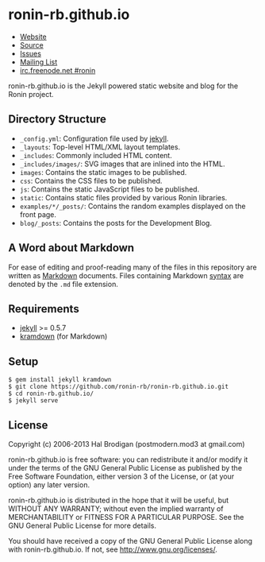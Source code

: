 # ronin-rb.github.io

* [Website](http://ronin-rb.github.io)
* [Source](https://github.com/ronin-rb/ronin-rb.github.io)
* [Issues](https://github.com/ronin-rb/ronin-rb.github.io/issues)
* [Mailing List](http://groups.google.com/group/ronin-rb)
* [irc.freenode.net #ronin](http://webchat.freenode.net/?channels=ronin&uio=Mj10cnVldd)

ronin-rb.github.io is the Jekyll powered static website and blog for the
Ronin project.

## Directory Structure

* `_config.yml`: Configuration file used by [jekyll].
* `_layouts`: Top-level HTML/XML layout templates.
* `_includes`: Commonly included HTML content.
* `_includes/images/`: SVG images that are inlined into the HTML.
* `images`: Contains the static images to be published.
* `css`: Contains the CSS files to be published.
* `js`: Contains the static JavaScript files to be published.
* `static`: Contains static files provided by various Ronin libraries.
* `examples/*/_posts/`: Contains the random examples displayed on the
  front page.
* `blog/_posts`: Contains the posts for the Development Blog.

## A Word about Markdown

For ease of editing and proof-reading many of the files in this repository
are written as [Markdown] documents. Files containing Markdown [syntax] are
denoted by the `.md` file extension.

## Requirements

* [jekyll] >= 0.5.7
* [kramdown] (for Markdown)

## Setup

    $ gem install jekyll kramdown
    $ git clone https://github.com/ronin-rb/ronin-rb.github.io.git
    $ cd ronin-rb.github.io/
    $ jekyll serve

## License

Copyright (c) 2006-2013 Hal Brodigan (postmodern.mod3 at gmail.com)

ronin-rb.github.io is free software: you can redistribute it and/or
modify it under the terms of the GNU General Public License as published by
the Free Software Foundation, either version 3 of the License, or
(at your option) any later version.

ronin-rb.github.io is distributed in the hope that it will be useful,
but WITHOUT ANY WARRANTY; without even the implied warranty of
MERCHANTABILITY or FITNESS FOR A PARTICULAR PURPOSE.  See the
GNU General Public License for more details.

You should have received a copy of the GNU General Public License
along with ronin-rb.github.io.  If not, see
<http://www.gnu.org/licenses/>.

[Markdown]: http://en.wikipedia.org/wiki/Markdown
[syntax]: http://daringfireball.net/projects/markdown/basics

[jekyll]: https://github.com/mojombo/jekyll#readme
[kramdown]: https://kramdown.gettalong.org/
